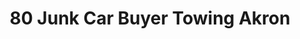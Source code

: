 ---
title: "80 Junk Car Buyer Towing Akron"
url: /akron/80-junk-car-buyer-towing-akron/
shop: car
---